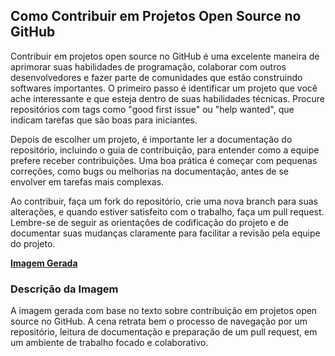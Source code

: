 ## Como Contribuir em Projetos Open Source no GitHub
Contribuir em projetos open source no GitHub é uma excelente maneira de aprimorar suas habilidades de programação, colaborar com outros desenvolvedores e fazer parte de comunidades que estão construindo softwares importantes. O primeiro passo é identificar um projeto que você ache interessante e que esteja dentro de suas habilidades técnicas. Procure repositórios com tags como "good first issue" ou "help wanted", que indicam tarefas que são boas para iniciantes.

Depois de escolher um projeto, é importante ler a documentação do repositório, incluindo o guia de contribuição, para entender como a equipe prefere receber contribuições. Uma boa prática é começar com pequenas correções, como bugs ou melhorias na documentação, antes de se envolver em tarefas mais complexas.

Ao contribuir, faça um fork do repositório, crie uma nova branch para suas alterações, e quando estiver satisfeito com o trabalho, faça um pull request. Lembre-se de seguir as orientações de codificação do projeto e de documentar suas mudanças claramente para facilitar a revisão pela equipe do projeto.

**[Imagem Gerada](/outputs/ComoContribuiremProjetosOpenSourcenoGitHub.png)**

### Descrição da Imagem
A imagem gerada com base no texto sobre contribuição em projetos open source no GitHub. A cena retrata bem o processo de navegação por um repositório, leitura de documentação e preparação de um pull request, em um ambiente de trabalho focado e colaborativo.
